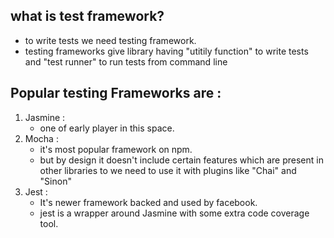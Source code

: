 ## what is test framework?

- to write tests we need testing framework.
- testing frameworks give library having "utitily function" to write tests and "test runner" to run tests from command line

## Popular testing Frameworks are :

1. Jasmine :
   - one of early player in this space.
2. Mocha :
   - it's most popular framework on npm.
   - but by design it doesn't include certain features which are present in other libraries to we need to use it with plugins like "Chai" and "Sinon"
3. Jest :
   - It's newer framework backed and used by facebook.
   - jest is a wrapper around Jasmine with some extra code coverage tool.
